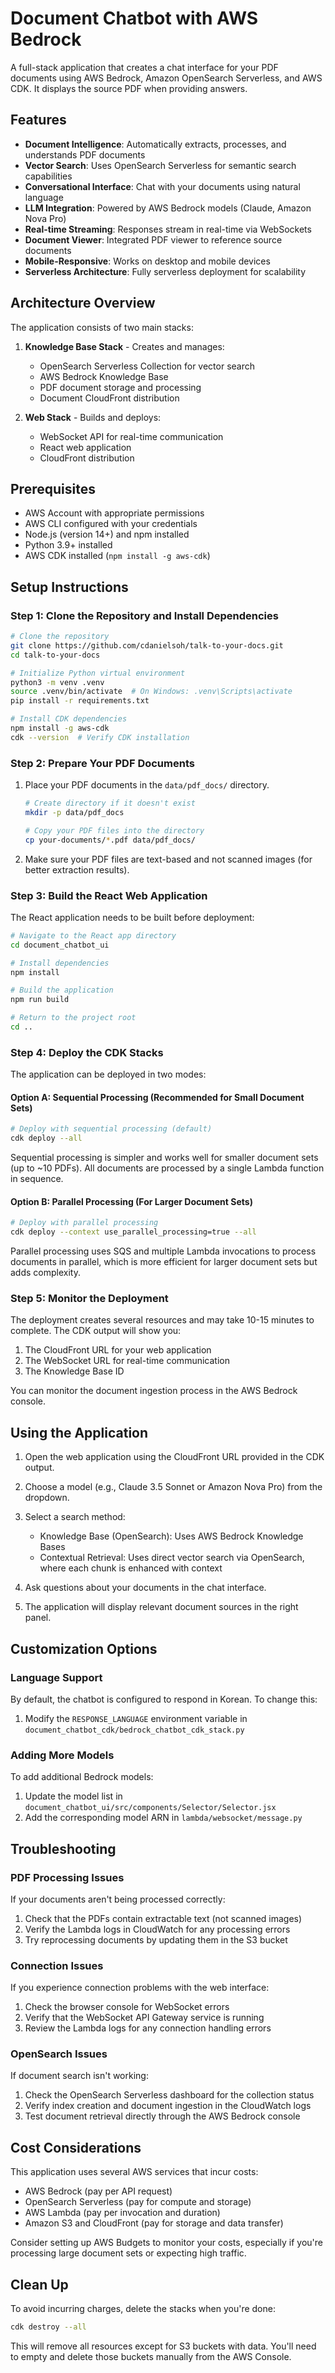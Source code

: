 # Document Chatbot with AWS Bedrock

A full-stack application that creates a chat interface for your PDF documents using AWS Bedrock, Amazon OpenSearch Serverless, and AWS CDK.
It displays the source PDF when providing answers.

## Features

- **Document Intelligence**: Automatically extracts, processes, and understands PDF documents
- **Vector Search**: Uses OpenSearch Serverless for semantic search capabilities
- **Conversational Interface**: Chat with your documents using natural language
- **LLM Integration**: Powered by AWS Bedrock models (Claude, Amazon Nova Pro)
- **Real-time Streaming**: Responses stream in real-time via WebSockets
- **Document Viewer**: Integrated PDF viewer to reference source documents
- **Mobile-Responsive**: Works on desktop and mobile devices
- **Serverless Architecture**: Fully serverless deployment for scalability

## Architecture Overview

The application consists of two main stacks:

1. **Knowledge Base Stack** - Creates and manages:
   - OpenSearch Serverless Collection for vector search
   - AWS Bedrock Knowledge Base
   - PDF document storage and processing
   - Document CloudFront distribution

2. **Web Stack** - Builds and deploys:
   - WebSocket API for real-time communication
   - React web application
   - CloudFront distribution

## Prerequisites

- AWS Account with appropriate permissions
- AWS CLI configured with your credentials
- Node.js (version 14+) and npm installed
- Python 3.9+ installed
- AWS CDK installed (`npm install -g aws-cdk`)

## Setup Instructions

### Step 1: Clone the Repository and Install Dependencies

```bash
# Clone the repository
git clone https://github.com/cdanielsoh/talk-to-your-docs.git
cd talk-to-your-docs

# Initialize Python virtual environment
python3 -m venv .venv
source .venv/bin/activate  # On Windows: .venv\Scripts\activate
pip install -r requirements.txt

# Install CDK dependencies
npm install -g aws-cdk
cdk --version  # Verify CDK installation
```

### Step 2: Prepare Your PDF Documents

1. Place your PDF documents in the `data/pdf_docs/` directory.
   ```bash
   # Create directory if it doesn't exist
   mkdir -p data/pdf_docs
   
   # Copy your PDF files into the directory
   cp your-documents/*.pdf data/pdf_docs/
   ```

2. Make sure your PDF files are text-based and not scanned images (for better extraction results).

### Step 3: Build the React Web Application

The React application needs to be built before deployment:

```bash
# Navigate to the React app directory
cd document_chatbot_ui

# Install dependencies
npm install

# Build the application
npm run build

# Return to the project root
cd ..
```

### Step 4: Deploy the CDK Stacks

The application can be deployed in two modes:

#### Option A: Sequential Processing (Recommended for Small Document Sets)

```bash
# Deploy with sequential processing (default)
cdk deploy --all
```

Sequential processing is simpler and works well for smaller document sets (up to ~10 PDFs). All documents are processed by a single Lambda function in sequence.

#### Option B: Parallel Processing (For Larger Document Sets)

```bash
# Deploy with parallel processing
cdk deploy --context use_parallel_processing=true --all
```

Parallel processing uses SQS and multiple Lambda invocations to process documents in parallel, which is more efficient for larger document sets but adds complexity.

### Step 5: Monitor the Deployment

The deployment creates several resources and may take 10-15 minutes to complete. The CDK output will show you:

1. The CloudFront URL for your web application
2. The WebSocket URL for real-time communication
3. The Knowledge Base ID

You can monitor the document ingestion process in the AWS Bedrock console.

## Using the Application

1. Open the web application using the CloudFront URL provided in the CDK output.
2. Choose a model (e.g., Claude 3.5 Sonnet or Amazon Nova Pro) from the dropdown.
3. Select a search method:
   - Knowledge Base (OpenSearch): Uses AWS Bedrock Knowledge Bases
   - Contextual Retrieval: Uses direct vector search via OpenSearch, where each chunk is enhanced with context

4. Ask questions about your documents in the chat interface.
5. The application will display relevant document sources in the right panel.

## Customization Options

### Language Support

By default, the chatbot is configured to respond in Korean. To change this:

1. Modify the `RESPONSE_LANGUAGE` environment variable in `document_chatbot_cdk/bedrock_chatbot_cdk_stack.py`

### Adding More Models

To add additional Bedrock models:

1. Update the model list in `document_chatbot_ui/src/components/Selector/Selector.jsx`
2. Add the corresponding model ARN in `lambda/websocket/message.py`

## Troubleshooting

### PDF Processing Issues

If your documents aren't being processed correctly:

1. Check that the PDFs contain extractable text (not scanned images)
2. Verify the Lambda logs in CloudWatch for any processing errors
3. Try reprocessing documents by updating them in the S3 bucket

### Connection Issues

If you experience connection problems with the web interface:

1. Check the browser console for WebSocket errors
2. Verify that the WebSocket API Gateway service is running
3. Review the Lambda logs for any connection handling errors

### OpenSearch Issues

If document search isn't working:

1. Check the OpenSearch Serverless dashboard for the collection status
2. Verify index creation and document ingestion in the CloudWatch logs
3. Test document retrieval directly through the AWS Bedrock console

## Cost Considerations

This application uses several AWS services that incur costs:

- AWS Bedrock (pay per API request)
- OpenSearch Serverless (pay for compute and storage)
- AWS Lambda (pay per invocation and duration)
- Amazon S3 and CloudFront (pay for storage and data transfer)

Consider setting up AWS Budgets to monitor your costs, especially if you're processing large document sets or expecting high traffic.

## Clean Up

To avoid incurring charges, delete the stacks when you're done:

```bash
cdk destroy --all
```

This will remove all resources except for S3 buckets with data. You'll need to empty and delete those buckets manually from the AWS Console.
